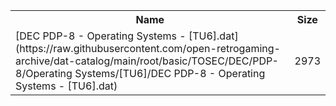 <table>
<tr><th>Name</th><th>Size</th></tr>
<tr><td>[DEC PDP-8 - Operating Systems - [TU6].dat](https://raw.githubusercontent.com/open-retrogaming-archive/dat-catalog/main/root/basic/TOSEC/DEC/PDP-8/Operating Systems/[TU6]/DEC PDP-8 - Operating Systems - [TU6].dat)</td><td>2973</td></tr>
</table>
